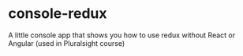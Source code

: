 # console-redux
A little console app that shows you how to use redux without React or Angular (used in Pluralsight course)

